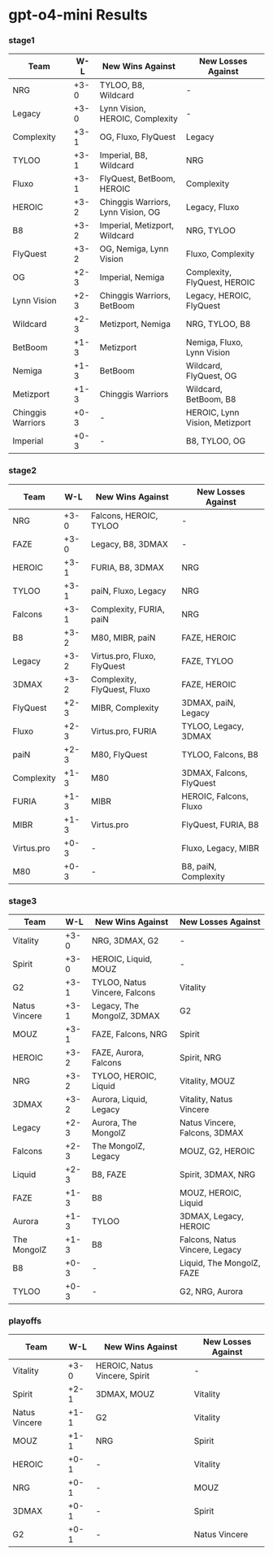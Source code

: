 # gpt-o4-mini Results

### stage1

| Team | W-L | New Wins Against | New Losses Against |
|------|-----|-----------------|------------------|
| NRG | +3-0 | TYLOO, B8, Wildcard | - |
| Legacy | +3-0 | Lynn Vision, HEROIC, Complexity | - |
| Complexity | +3-1 | OG, Fluxo, FlyQuest | Legacy |
| TYLOO | +3-1 | Imperial, B8, Wildcard | NRG |
| Fluxo | +3-1 | FlyQuest, BetBoom, HEROIC | Complexity |
| HEROIC | +3-2 | Chinggis Warriors, Lynn Vision, OG | Legacy, Fluxo |
| B8 | +3-2 | Imperial, Metizport, Wildcard | NRG, TYLOO |
| FlyQuest | +3-2 | OG, Nemiga, Lynn Vision | Fluxo, Complexity |
| OG | +2-3 | Imperial, Nemiga | Complexity, FlyQuest, HEROIC |
| Lynn Vision | +2-3 | Chinggis Warriors, BetBoom | Legacy, HEROIC, FlyQuest |
| Wildcard | +2-3 | Metizport, Nemiga | NRG, TYLOO, B8 |
| BetBoom | +1-3 | Metizport | Nemiga, Fluxo, Lynn Vision |
| Nemiga | +1-3 | BetBoom | Wildcard, FlyQuest, OG |
| Metizport | +1-3 | Chinggis Warriors | Wildcard, BetBoom, B8 |
| Chinggis Warriors | +0-3 | - | HEROIC, Lynn Vision, Metizport |
| Imperial | +0-3 | - | B8, TYLOO, OG |

### stage2

| Team | W-L | New Wins Against | New Losses Against |
|------|-----|-----------------|------------------|
| NRG | +3-0 | Falcons, HEROIC, TYLOO | - |
| FAZE | +3-0 | Legacy, B8, 3DMAX | - |
| HEROIC | +3-1 | FURIA, B8, 3DMAX | NRG |
| TYLOO | +3-1 | paiN, Fluxo, Legacy | NRG |
| Falcons | +3-1 | Complexity, FURIA, paiN | NRG |
| B8 | +3-2 | M80, MIBR, paiN | FAZE, HEROIC |
| Legacy | +3-2 | Virtus.pro, Fluxo, FlyQuest | FAZE, TYLOO |
| 3DMAX | +3-2 | Complexity, FlyQuest, Fluxo | FAZE, HEROIC |
| FlyQuest | +2-3 | MIBR, Complexity | 3DMAX, paiN, Legacy |
| Fluxo | +2-3 | Virtus.pro, FURIA | TYLOO, Legacy, 3DMAX |
| paiN | +2-3 | M80, FlyQuest | TYLOO, Falcons, B8 |
| Complexity | +1-3 | M80 | 3DMAX, Falcons, FlyQuest |
| FURIA | +1-3 | MIBR | HEROIC, Falcons, Fluxo |
| MIBR | +1-3 | Virtus.pro | FlyQuest, FURIA, B8 |
| Virtus.pro | +0-3 | - | Fluxo, Legacy, MIBR |
| M80 | +0-3 | - | B8, paiN, Complexity |

### stage3

| Team | W-L | New Wins Against | New Losses Against |
|------|-----|-----------------|------------------|
| Vitality | +3-0 | NRG, 3DMAX, G2 | - |
| Spirit | +3-0 | HEROIC, Liquid, MOUZ | - |
| G2 | +3-1 | TYLOO, Natus Vincere, Falcons | Vitality |
| Natus Vincere | +3-1 | Legacy, The MongolZ, 3DMAX | G2 |
| MOUZ | +3-1 | FAZE, Falcons, NRG | Spirit |
| HEROIC | +3-2 | FAZE, Aurora, Falcons | Spirit, NRG |
| NRG | +3-2 | TYLOO, HEROIC, Liquid | Vitality, MOUZ |
| 3DMAX | +3-2 | Aurora, Liquid, Legacy | Vitality, Natus Vincere |
| Legacy | +2-3 | Aurora, The MongolZ | Natus Vincere, Falcons, 3DMAX |
| Falcons | +2-3 | The MongolZ, Legacy | MOUZ, G2, HEROIC |
| Liquid | +2-3 | B8, FAZE | Spirit, 3DMAX, NRG |
| FAZE | +1-3 | B8 | MOUZ, HEROIC, Liquid |
| Aurora | +1-3 | TYLOO | 3DMAX, Legacy, HEROIC |
| The MongolZ | +1-3 | B8 | Falcons, Natus Vincere, Legacy |
| B8 | +0-3 | - | Liquid, The MongolZ, FAZE |
| TYLOO | +0-3 | - | G2, NRG, Aurora |

### playoffs

| Team | W-L | New Wins Against | New Losses Against |
|------|-----|-----------------|------------------|
| Vitality | +3-0 | HEROIC, Natus Vincere, Spirit | - |
| Spirit | +2-1 | 3DMAX, MOUZ | Vitality |
| Natus Vincere | +1-1 | G2 | Vitality |
| MOUZ | +1-1 | NRG | Spirit |
| HEROIC | +0-1 | - | Vitality |
| NRG | +0-1 | - | MOUZ |
| 3DMAX | +0-1 | - | Spirit |
| G2 | +0-1 | - | Natus Vincere |

